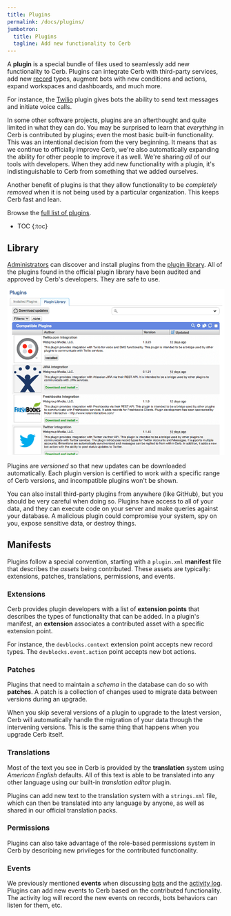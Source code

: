 ```yaml
---
title: Plugins
permalink: /docs/plugins/
jumbotron:
  title: Plugins
  tagline: Add new functionality to Cerb
---
```


A **plugin** is a special bundle of files used to seamlessly add new functionality to Cerb. Plugins can integrate Cerb with third-party services, add new [record](/docs/records) types, augment bots with new conditions and actions, expand workspaces and dashboards, and much more.

For instance, the [Twilio](/docs/plugins/wgm.twilio) plugin gives bots the ability to send text messages and initiate voice calls.

In some other software projects, plugins are an afterthought and quite limited in what they can do. You may be surprised to learn that _everything_ in Cerb is contributed by plugins; even the most basic built-in functionality. This was an intentional decision from the very beginning.  It means that as we continue to officially improve Cerb, we're also automatically expanding the ability for other people to improve it as well. We're sharing _all_ of our tools with developers. When they add new functionality with a plugin, it's indistinguishable to Cerb from something that we added ourselves.

Another benefit of plugins is that they allow functionality to be _completely removed_ when it is not being used by a particular organization. This keeps Cerb fast and lean.

Browse the [full list of plugins](/resources/plugins/).

* TOC
{:toc}

## Library

[Administrators](/docs/workers) can discover and install plugins from the [plugin library](/docs/setup/plugin-library).  All of the plugins found in the official plugin library have been audited and approved by Cerb's developers. They are safe to use.

<div class="cerb-screenshot">
<img src="/assets/images/docs/using-cerb/plugins/plugin_library.png" class="screenshot">
</div>

Plugins are _versioned_ so that new updates can be downloaded automatically. Each plugin version is certified to work with a specific range of Cerb versions, and incompatible plugins won't be shown.

<div class="cerb-box warning">
	<p>You can also install third-party plugins from anywhere (like GitHub), but you should be very careful when doing so.  Plugins have access to all of your data, and they can execute code on your server and make queries against your database.  A malicious plugin could compromise your system, spy on you, expose sensitive data, or destroy things.</p>
</div>

## Manifests

Plugins follow a special convention, starting with a `plugin.xml` **manifest** file that describes the _assets_ being contributed. These assets are typically: extensions, patches, translations, permissions, and events.

### Extensions

Cerb provides plugin developers with a list of **extension points** that describes the types of functionality that can be added. In a plugin's manifest, an **extension** associates a contributed asset with a specific extension point.

For instance, the `devblocks.context` extension point accepts new record types. The `devblocks.event.action` point accepts new bot actions.

### Patches

Plugins that need to maintain a _schema_ in the database can do so with **patches**. A patch is a collection of changes used to migrate data between versions during an upgrade.

When you skip several versions of a plugin to upgrade to the latest version, Cerb will automatically handle the migration of your data through the intervening versions.  This is the same thing that happens when you upgrade Cerb itself.

### Translations

Most of the text you see in Cerb is provided by the **translation** system using _American English_ defaults. All of this text is able to be translated into any other language using our built-in _translation editor_ plugin.

Plugins can add new text to the translation system with a `strings.xml` file, which can then be translated into any language by anyone, as well as shared in our official translation packs.

### Permissions

Plugins can also take advantage of the role-based permissions system in Cerb by describing new privileges for the contributed functionality.

### Events

We previously mentioned **events** when discussing [bots](/docs/bots) and the [activity log](/docs/records#activity-log). Plugins can add new events to Cerb based on the contributed functionality. The activity log will record the new events on records, bots behaviors can listen for them, etc.
